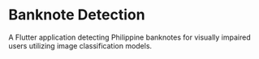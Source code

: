 # Banknote Detection
A Flutter application detecting Philippine banknotes for visually impaired users utilizing image classification models. 
